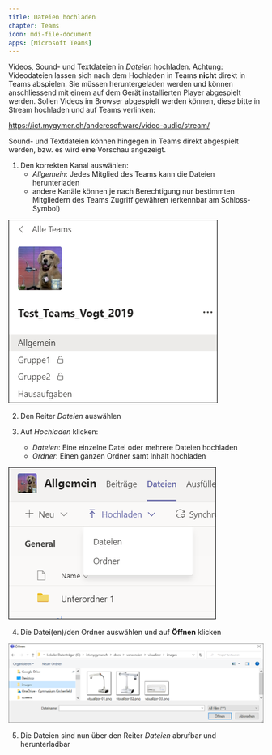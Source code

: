 ```yaml
---
title: Dateien hochladen
chapter: Teams
icon: mdi-file-document
apps: [Microsoft Teams]
---
```




Videos, Sound- und Textdateien  in _Dateien_ hochladen. Achtung: Videodateien lassen sich nach dem Hochladen in Teams **nicht** direkt in Teams abspielen. Sie müssen heruntergeladen werden und können anschliessend mit einem auf dem Gerät installierten Player abgespielt werden. Sollen Videos im Browser abgespielt werden können, diese bitte in Stream hochladen und auf Teams verlinken:

https://ict.mygymer.ch/anderesoftware/video-audio/stream/

Sound- und Textdateien können hingegen in Teams direkt abgespielt werden, bzw. es wird eine Vorschau angezeigt.


1. Den korrekten Kanal auswählen: 
    * _Allgemein_: Jedes Mitglied des Teams kann die Dateien herunterladen
    * andere Kanäle können je nach Berechtigung nur bestimmten Mitgliedern des Teams Zugriff gewähren (erkennbar am Schloss-Symbol)

![](./images/dateien-hochladen01.png)

2. Den Reiter _Dateien_ auswählen

3. Auf _Hochladen_ klicken:
    * _Dateien_: Eine einzelne Datei oder mehrere Dateien hochladen
    * _Ordner_: Einen ganzen Ordner samt Inhalt hochladen

![](./images/dateien-hochladen02.png)

4. Die Datei(en)/den Ordner auswählen und auf __Öffnen__ klicken

![](./images/dateien-hochladen03.png)

5. Die Dateien sind nun über den Reiter _Dateien_ abrufbar und herunterladbar